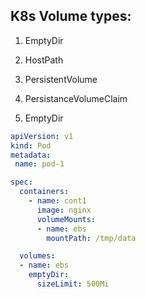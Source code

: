 
## K8s Volume types:
1. EmptyDir
2. HostPath
3. PersistentVolume
4. PersistanceVolumeClaim

1. EmptyDir
   
```yaml
apiVersion: v1
kind: Pod
metadata: 
 name: pod-1

spec:
  containers:
    - name: cont1
      image: nginx
      volumeMounts:
      - name: ebs
        mountPath: /tmp/data

  volumes: 
  - name: ebs
    emptyDir:
      sizeLimit: 500Mi
```
